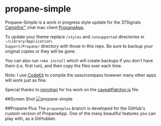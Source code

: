 propane-simple
==============

Propane-Simple is a work in progress style update for the 37Signals
[Campfire™](http://campfirenow.com/) chat mac client
[PropaneApp](http://propaneapp.com).

To update your theme replace <code>/styles</code> and <code>/unsupported</code>
directories in <code>~/Library/Application\ Support/Propane/</code> directory
with those in this repo. Be sure to backup your original copies or they will be
gone.

You can also run `rake install` which will create backups if you don't have them
(i.e. first run), and then copy the files over each time.

Note: I use [CodeKit](http://incident57.com/codekit/) to compile the
sass/compass however many other apps will work just as fine.

Special thanks to [jonrohan](https://github.com/jonrohan) for his work on the
[caveatPatchor.js](https://github.com/jonrohan/organic-propane/blob/master/unsupported/caveatPatchor.js)
file.

##Screen Shot
![propane-simple](http://f.cl.ly/items/2T2g0A3e0T260H302E1B/Screen%20Shot%202012-08-27%20at%204.22.44%20PM.png)

##Propane Plus 
The <code>propaneplus</code> branch is developed for the GitHub's
custom version of PropaneApp. One of the many beautiful features you can play
with, as a GitHubber.
